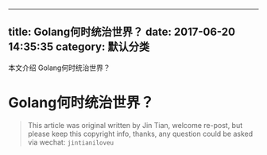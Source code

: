 ----
title: Golang何时统治世界？
date: 2017-06-20 14:35:35
category: 默认分类
---
本文介绍 Golang何时统治世界？
<!-- more -->
# Golang何时统治世界？
> This article was original written by Jin Tian, welcome re-post, but please keep this copyright info, thanks, any question could be asked via wechat: `jintianiloveu` 

